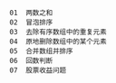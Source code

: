     01  两数之和
    02  冒泡排序
    03  去除有序数组中的重复元素
    04  原地删除数组中的某个元素
    05  合并数组并排序
    06  回数判断
    07  股票收益问题
